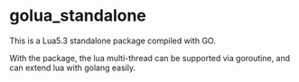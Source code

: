 # golua_standalone

This is a Lua5.3 standalone package compiled with GO.

With the package, the lua multi-thread can be supported via goroutine, and can extend lua with golang easily.
